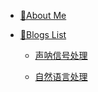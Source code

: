 - [🤠About Me](public_docs/AboutMe_EN.md)
  
- [📶Blogs List](public_docs\contents.md)
  
  - [声呐信号处理](public_docs\dsp\sonar_signal_processing\contents.md)
  
  - [自然语言处理](public_docs\deeplearning\nlp\contents.md)
  
    
    
    


